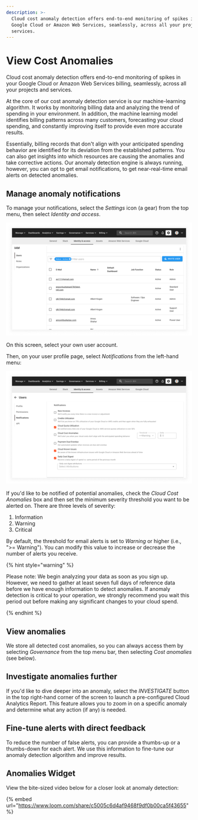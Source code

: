 ```yaml
---
description: >-
  Cloud cost anomaly detection offers end-to-end monitoring of spikes in your
  Google Cloud or Amazon Web Services, seamlessly, across all your projects and
  services.
---
```


# View Cost Anomalies

Cloud cost anomaly detection offers end-to-end monitoring of spikes in your Google Cloud or Amazon Web Services billing, seamlessly, across all your projects and services.

At the core of our cost anomaly detection service is our machine-learning algorithm. It works by monitoring billing data and analyzing the trend of spending in your environment. In addition, the machine learning model identifies billing patterns across many customers, forecasting your cloud spending, and constantly improving itself to provide even more accurate results.

Essentially, billing records that don't align with your anticipated spending behavior are identified for its deviation from the established patterns. You can also get insights into which resources are causing the anomalies and take corrective actions. Our anomaly detection engine is always running, however, you can opt to get email notifications, to get near-real-time email alerts on detected anomalies.

## Manage anomaly notifications

To manage your notifications, select the _Settings_ icon (a gear) from the top menu, then select _Identity and access_.

![A screenshot showing the _Identity and access_ screen](../.gitbook/assets/cmp-iam-screen.png)

On this screen, select your own user account.

Then, on your user profile page, select _Notifications_ from the left-hand menu:

![A screenshot showing the _Notifications_ screen](../.gitbook/assets/cmp-notifications.png)

If you'd like to be notified of potential anomalies, check the _Cloud Cost Anomalies_ box and then set the minimum severity threshold you want to be alerted on. There are three levels of severity:

1. Information
2. Warning
3. Critical

By default, the threshold for email alerts is set to _Warning_ or higher (i.e., ">= Warning"). You can modify this value to increase or decrease the number of alerts you receive.

{% hint style="warning" %}

Please note: We begin analyzing your data as soon as you sign up. However, we need to gather at least seven full days of reference data before we have enough information to detect anomalies. If anomaly detection is critical to your operation, we strongly recommend you wait this period out before making any significant changes to your cloud spend.

{% endhint %}

## View anomalies

We store all detected cost anomalies, so you can always access them by selecting _Governance_ from the top menu bar, then selecting _Cost anomalies_ (see below).

## Investigate anomalies further

If you'd like to dive deeper into an anomaly, select the _INVESTIGATE_ button in the top right-hand corner of the screen to launch a pre-configured Cloud Analytics Report. This feature allows you to zoom in on a specific anomaly and determine what any action (if any) is needed.

## Fine-tune alerts with direct feedback

To reduce the number of false alerts, you can provide a thumbs-up or a thumbs-down for each alert. We use this information to fine-tune our anomaly detection algorithm and improve results.

## Anomalies Widget

View the bite-sized video below for a closer look at anomaly detection:

{% embed url="https://www.loom.com/share/c5005c6d4af9468f9df0b00ca5f43655" %}
